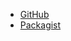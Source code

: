 - [GitHub](https://github.com/Syndesi/neo4j-sync-bundle)
- [Packagist](https://packagist.org/packages/syndesi/neo4j-sync-bundle)
